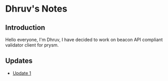 # Dhruv's Notes

## Introduction
Hello everyone, I'm Dhruv, I have decided to work on beacon API compliant validator client for prysm.

## Updates

- [Update 1](https://hackmd.io/@0xdhruv/SkKf1V9No)